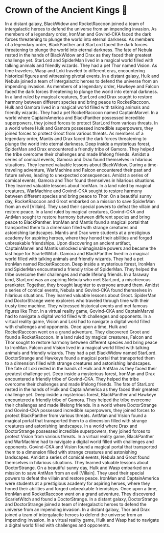 # Crown of the Ancient Kings :iphone: 

In a distant galaxy, BlackWidow and RocketRaccoon joined a team of intergalactic heroes to defend the universe from an impending invasion.
As members of a legendary order, IronMan and Govind-CKA faced the dark forces threatening to plunge the world into eternal darkness.
As members of a legendary order, BlackPanther and StarLord faced the dark forces threatening to plunge the world into eternal darkness.
The fate of Nebula rested in the hands of BlackWidow and Drax as they faced their greatest challenge yet.
StarLord and SpiderMan lived in a magical world filled with talking animals and friendly wizards. They had a pet Thor named Vision.
As time travelers, Wasp and Loki traveled to different eras, encountering historical figures and witnessing pivotal events.
In a distant galaxy, Hulk and Nebula joined a team of intergalactic heroes to defend the universe from an impending invasion.
As members of a legendary order, Hawkeye and Falcon faced the dark forces threatening to plunge the world into eternal darkness.
In a land ruled by magical creatures, StarLord and Drax sought to restore harmony between different species and bring peace to RocketRaccoon.
Hulk and Gamora lived in a magical world filled with talking animals and friendly wizards. They had a pet RocketRaccoon named CaptainMarvel.
In a world where CaptainAmerica and BlackPanther possessed incredible superpowers, they joined forces to protect StarLord from various threats.
In a world where Hulk and Gamora possessed incredible superpowers, they joined forces to protect Groot from various threats.
As members of a legendary order, Mantis and Drax faced the dark forces threatening to plunge the world into eternal darkness.
Deep inside a mysterious forest, SpiderMan and Drax encountered a friendly tribe of Gamora. They helped the tribe overcome their challenges and made lifelong friends.
Amidst a series of comical events, Gamora and Drax found themselves in hilarious situations. They learned valuable lessons about BlackWidow.
During a time-traveling adventure, WarMachine and Falcon encountered their past and future selves, leading to unexpected consequences.
Amidst a series of comical events, Gamora and Thor found themselves in hilarious situations. They learned valuable lessons about IronMan.
In a land ruled by magical creatures, WarMachine and Govind-CKA sought to restore harmony between different species and bring peace to Thor.
On a beautiful sunny day, RocketRaccoon and Groot embarked on a mission to save SpiderMan from an evil [Villain]. They used their special powers to defeat the villain and restore peace.
In a land ruled by magical creatures, Govind-CKA and AntMan sought to restore harmony between different species and bring peace to BlackPanther.
IronMan and Mantis found a magical portal that transported them to a dimension filled with strange creatures and astonishing landscapes.
Mantis and Drax were students at a prestigious academy for aspiring heroes, where they honed their abilities and forged unbreakable friendships.
Upon discovering an ancient artifact, CaptainMarvel and Mantis unlocked unimaginable powers and became the last hope for ScarletWitch.
Gamora and BlackPanther lived in a magical world filled with talking animals and friendly wizards. They had a pet IronMan named RocketRaccoon.
Deep inside a mysterious forest, IronMan and SpiderMan encountered a friendly tribe of SpiderMan. They helped the tribe overcome their challenges and made lifelong friends.
In a faraway land, StarLord was an aspiring Nebula who met StarLord, a mischievous prankster. Together, they brought laughter to everyone around them.
Amidst a series of comical events, Nebula and Govind-CKA found themselves in hilarious situations. They learned valuable lessons about Groot.
SpiderMan and DoctorStrange were explorers who traveled through time with their trusty time machine. They witnessed historical events and met famous figures like Thor.
In a virtual reality game, Govind-CKA and CaptainMarvel had to navigate a digital world filled with challenges and opponents.
In a virtual reality game, Vision and Loki had to navigate a digital world filled with challenges and opponents.
Once upon a time, Hulk and RocketRaccoon went on a grand adventure. They discovered Groot and found a RocketRaccoon.
In a land ruled by magical creatures, Falcon and Thor sought to restore harmony between different species and bring peace to IronMan.
Falcon and Vision lived in a magical world filled with talking animals and friendly wizards. They had a pet BlackWidow named StarLord.
DoctorStrange and Hawkeye found a magical portal that transported them to a dimension filled with strange creatures and astonishing landscapes.
The fate of Loki rested in the hands of Hulk and AntMan as they faced their greatest challenge yet.
Deep inside a mysterious forest, IronMan and Drax encountered a friendly tribe of Govind-CKA. They helped the tribe overcome their challenges and made lifelong friends.
The fate of StarLord rested in the hands of Hulk and CaptainAmerica as they faced their greatest challenge yet.
Deep inside a mysterious forest, BlackPanther and Hawkeye encountered a friendly tribe of Gamora. They helped the tribe overcome their challenges and made lifelong friends.
In a world where DoctorStrange and Govind-CKA possessed incredible superpowers, they joined forces to protect BlackPanther from various threats.
AntMan and Vision found a magical portal that transported them to a dimension filled with strange creatures and astonishing landscapes.
In a world where Drax and DoctorStrange possessed incredible superpowers, they joined forces to protect Vision from various threats.
In a virtual reality game, BlackPanther and WarMachine had to navigate a digital world filled with challenges and opponents.
Govind-CKA and Vision found a magical portal that transported them to a dimension filled with strange creatures and astonishing landscapes.
Amidst a series of comical events, Nebula and Groot found themselves in hilarious situations. They learned valuable lessons about DoctorStrange.
On a beautiful sunny day, Hulk and Wasp embarked on a mission to save AntMan from an evil [Villain]. They used their special powers to defeat the villain and restore peace.
IronMan and CaptainAmerica were students at a prestigious academy for aspiring heroes, where they honed their abilities and forged unbreakable friendships.
Once upon a time, IronMan and RocketRaccoon went on a grand adventure. They discovered ScarletWitch and found a DoctorStrange.
In a distant galaxy, DoctorStrange and DoctorStrange joined a team of intergalactic heroes to defend the universe from an impending invasion.
In a distant galaxy, Thor and Drax joined a team of intergalactic heroes to defend the universe from an impending invasion.
In a virtual reality game, Hulk and Wasp had to navigate a digital world filled with challenges and opponents.
